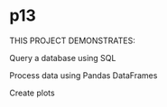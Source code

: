 # p13

THIS PROJECT DEMONSTRATES:

Query a database using SQL

Process data using Pandas DataFrames

Create plots

